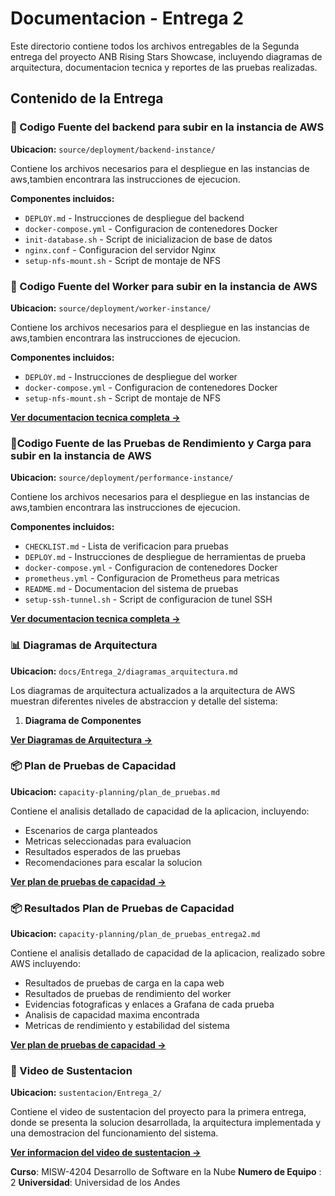 # Documentacion - Entrega 2

Este directorio contiene todos los archivos entregables de la Segunda entrega del proyecto ANB Rising Stars Showcase, incluyendo diagramas de arquitectura, documentacion tecnica y reportes de las pruebas realizadas.

## Contenido de la Entrega

### 📄 Codigo Fuente del backend para subir en la instancia de AWS
**Ubicacion:** `source/deployment/backend-instance/`

Contiene los archivos necesarios para el despliegue en las instancias de aws,tambien encontrara las instrucciones de ejecucion.

**Componentes incluidos:**
- `DEPLOY.md` - Instrucciones de despliegue del backend
- `docker-compose.yml` - Configuracion de contenedores Docker
- `init-database.sh` - Script de inicializacion de base de datos
- `nginx.conf` - Configuracion del servidor Nginx
- `setup-nfs-mount.sh` - Script de montaje de NFS

### 📄 Codigo Fuente del Worker para subir en la instancia de AWS
**Ubicacion:** `source/deployment/worker-instance/`

Contiene los archivos necesarios para el despliegue en las instancias de aws,tambien encontrara las instrucciones de ejecucion.

**Componentes incluidos:**
- `DEPLOY.md` - Instrucciones de despliegue del worker
- `docker-compose.yml` - Configuracion de contenedores Docker
- `setup-nfs-mount.sh` - Script de montaje de NFS

**[Ver documentacion tecnica completa →](../../source/deployment/worker-instance/DEPLOY.md)**

### 🧪Codigo Fuente de las Pruebas de Rendimiento y Carga para subir en la instancia de AWS
**Ubicacion:** `source/deployment/performance-instance/`

Contiene los archivos necesarios para el despliegue en las instancias de aws,tambien encontrara las instrucciones de ejecucion.

**Componentes incluidos:**
- `CHECKLIST.md` - Lista de verificacion para pruebas
- `DEPLOY.md` - Instrucciones de despliegue de herramientas de prueba
- `docker-compose.yml` - Configuracion de contenedores Docker
- `prometheus.yml` - Configuracion de Prometheus para metricas
- `README.md` - Documentacion del sistema de pruebas
- `setup-ssh-tunnel.sh` - Script de configuracion de tunel SSH

**[Ver documentacion tecnica completa →](../../source/deployment/performance-instance/DEPLOY.md)**

### 📊 Diagramas de Arquitectura
**Ubicacion:** `docs/Entrega_2/diagramas_arquitectura.md`

Los diagramas de arquitectura actualizados a la arquitectura de AWS muestran diferentes niveles de abstraccion y detalle del sistema:

1. **Diagrama de Componentes**

**[Ver Diagramas de Arquitectura →](diagramas_arquitectura.md)**

### 📦 Plan de Pruebas de Capacidad
**Ubicacion:** `capacity-planning/plan_de_pruebas.md`

Contiene el analisis detallado de capacidad de la aplicacion, incluyendo:
- Escenarios de carga planteados
- Metricas seleccionadas para evaluacion
- Resultados esperados de las pruebas
- Recomendaciones para escalar la solucion

**[Ver plan de pruebas de capacidad →](../../capacity-planning/plan_de_pruebas.md)**

### 📦 Resultados Plan de Pruebas de Capacidad
**Ubicacion:** `capacity-planning/plan_de_pruebas_entrega2.md`

Contiene el analisis detallado de capacidad de la aplicacion, realizado sobre AWS incluyendo:
- Resultados de pruebas de carga en la capa web
- Resultados de pruebas de rendimiento del worker
- Evidencias fotograficas y enlaces a Grafana de cada prueba
- Analisis de capacidad maxima encontrada
- Metricas de rendimiento y estabilidad del sistema

**[Ver plan de pruebas de capacidad →](../../capacity-planning/plan_de_pruebas_entrega2.md)**

### 🎥 Video de Sustentacion
**Ubicacion:** `sustentacion/Entrega_2/`

Contiene el video de sustentacion del proyecto para la primera entrega, donde se presenta la solucion desarrollada, la arquitectura implementada y una demostracion del funcionamiento del sistema.

**[Ver informacion del video de sustentacion →]()**

**Curso**: MISW-4204 Desarrollo de Software en la Nube
**Numero de Equipo** : 2
**Universidad**: Universidad de los Andes